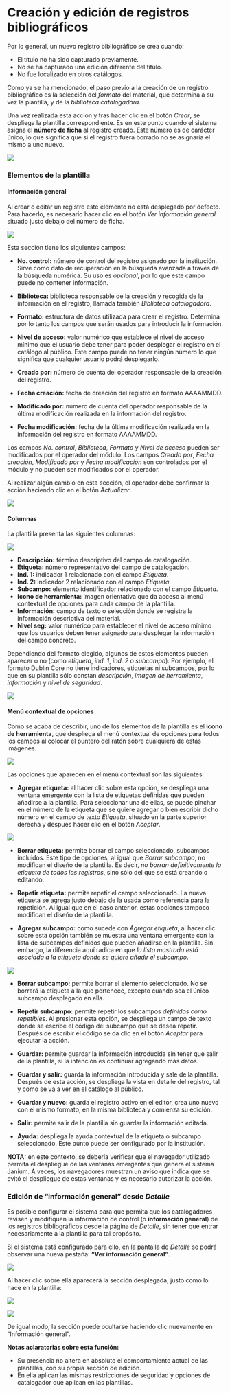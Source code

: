 # Creación y edición de registros bibliográficos

Por lo general, un nuevo registro bibliográfico se crea cuando:

- El título no ha sido capturado previamente.
- No se ha capturado una edición diferente del título.
- No fue localizado en otros catálogos.

Como ya se ha mencionado, el paso previo a la creación de un registro bibliográfico es la selección del _formato_ del material, que determina a su vez la plantilla, y de la _biblioteca catalogadora_.

Una vez realizada esta acción y tras hacer clic en el botón *Crear*, se despliega la plantilla correspondiente. Es en este punto cuando el sistema asigna el **número de ficha** al registro creado. Este número es de carácter único, lo que significa que si el registro fuera borrado no se asignaría el mismo a uno nuevo.

![](modelo_hoja_captura.jpg)

### Elementos de la plantilla
#### Información general

Al crear o editar un registro este elemento no está desplegado por defecto. Para hacerlo, es necesario hacer clic en el botón *Ver información general* situado justo debajo del número de ficha.

![](boton_informacion_general.png)

Esta sección tiene los siguientes campos:

- **No. control:** número de control del registro asignado por la institución. Sirve como dato de recuperación en la búsqueda avanzada a través de la búsqueda numérica. Su uso es _opcional_, por lo que este campo puede no contener información.

- **Biblioteca:** biblioteca responsable de la creación y recogida de la información en el registro, llamada también *Biblioteca catalogadora*.

- **Formato:** estructura de datos utilizada para crear el registro. Determina por lo tanto los campos que serán usados para introducir la información.

- **Nivel de acceso:** valor numérico que establece el nivel de acceso mínimo que el usuario debe tener para poder desplegar el registro en el catálogo al público. Este campo puede no tener ningún número lo que significa que cualquier usuario podrá desplegarlo.

- **Creado por:** número de cuenta del operador responsable de la creación del registro.

- **Fecha creación:** fecha de creación del registro en formato AAAAMMDD.

- **Modificado por:** número de cuenta del operador responsable de la última modificación realizada en la información del registro.

- **Fecha modificación:** fecha de la última modificación realizada en la información del registro en formato AAAAMMDD.

Los campos _No. control_, _Biblioteca_, _Formato_ y _Nivel de acceso_ pueden ser modificados por el operador del módulo. Los campos _Creado por_, _Fecha creación_, _Modificado por_ y _Fecha modificación_ son controlados por el módulo y no pueden ser modificados por el operador.

Al realizar algún cambio en esta sección, el operador debe confirmar la acción haciendo clic en el botón *Actualizar*.

![](menu_informacion_general.png)

#### Columnas

La plantilla presenta las siguientes columnas:

![](columnas_plantilla.png)

- **Descripción:** término descriptivo del campo de catalogación.
- **Etiqueta:** número representativo del campo de catalogación.
- **Ind. 1:** indicador 1 relacionado con el campo *Etiqueta*.
- **Ind. 2:** indicador 2 relacionado con el campo *Etiqueta*.
- **Subcampo:** elemento identificador relacionado con el campo *Etiqueta*.
- **Icono de herramienta:** imagen orientativa que da acceso al menú contextual de opciones para cada campo de la plantilla.
- **Información:** campo de texto o selección donde se registra la información descriptiva del material.
- **Nivel seg:** valor numérico para establecer el nivel de acceso mínimo que los usuarios deben tener asignado para desplegar la información del campo concreto.

Dependiendo del formato elegido, algunos de estos elementos pueden aparecer o no (como _etiqueta_, _ind. 1_, _ind. 2_ o _subcampo_). Por ejemplo, el formato Dublin Core no tiene indicadores, etiquetas ni subcampos, por lo que en su plantilla sólo constan _descripción_, _imagen de herramienta_, _información_ y _nivel de seguridad_.

![](plantilla_DC.png)

#### Menú contextual de opciones

Como se acaba de describir, uno de los elementos de la plantilla es el **icono de herramienta**, que despliega el menú contextual de opciones para todos los campos al colocar el puntero del ratón sobre cualquiera de estas imágenes.

![](Icono_herramientas.png)

Las opciones que aparecen en el menú contextual son las siguientes:

- **Agregar etiqueta:** al hacer clic sobre esta opción, se despliega una ventana emergente con la lista de etiquetas definidas que pueden añadirse a la plantilla. Para seleccionar una de ellas, se puede pinchar en el número de la etiqueta que se quiere agregar o bien escribir dicho número en el campo de texto _Etiqueta_, situado en la parte superior derecha y después hacer clic en el botón *Aceptar*.

![](agregar_etiqueta.png)

- **Borrar etiqueta:** permite borrar el campo seleccionado, subcampos incluidos. Este tipo de opciones, al igual que *Borrar subcampo*, no modifican el diseño de la plantilla. Es decir, _no borran definitivamente la etiqueta de todos los registros_, sino sólo del que se está creando o editando.

- **Repetir etiqueta:** permite repetir el campo seleccionado. La nueva etiqueta se agrega justo debajo de la usada como referencia para la repetición. Al igual que en el caso anterior, estas opciones tampoco modifican el diseño de la plantilla.

- **Agregar subcampo:** como sucede con *Agregar etiqueta*, al hacer clic sobre esta opción también se muestra una ventana emergente con la lista de subcampos definidos que pueden añadirse en la plantilla. Sin embargo, la diferencia aquí radica en que _la lista mostrada está asociada a la etiqueta donde se quiere añadir el subcampo_.

![](agregar_subcampo.png)

- **Borrar subcampo:** permite borrar el elemento seleccionado. No se borrará la etiqueta a la que pertenece, excepto cuando sea el único subcampo desplegado en ella.

- **Repetir subcampo:** permite repetir los subcampos _definidos como repetibles_. Al presionar esta opción, se despliega un campo de texto donde se escribe el código del subcampo que se desea repetir. Después de escribir el código se da clic en el botón *Aceptar* para ejecutar la acción.

- **Guardar:** permite guardar la información introducida sin tener que salir de la plantilla, si la intención es continuar agregando más datos.

- **Guardar y salir:** guarda la información introducida y sale de la plantilla. Después de esta acción, se despliega la vista en detalle del registro, tal y como se va a ver en el catálogo al público.

- **Guardar y nuevo:** guarda el registro activo en el editor, crea uno nuevo con el mismo formato, en la misma biblioteca y comienza su edición.

- **Salir:** permite salir de la plantilla sin guardar la información editada.

- **Ayuda:** despliega la ayuda contextual de la etiqueta o subcampo seleccionado. Este punto puede ser configurado por la institución.

**NOTA:** en este contexto, se debería verificar que el navegador utilizado permita el despliegue de las ventanas emergentes que genera el sistema Janium. A veces, los navegadores muestran un aviso que indica que se evitó el despliegue de estas ventanas y es necesario autorizar la acción.

### Edición de “información general” desde *Detalle*

Es posible configurar el sistema para que permita que los catalogadores revisen y modifiquen la información de control (o **información general**) de los registros bibliográficos desde la página de *Detalle*, sin tener que entrar necesariamente a la plantilla para tal propósito.

Si el sistema está configurado para ello, en la pantalla de *Detalle* se podrá observar una nueva pestaña: **“Ver información general”**.

![](edicion_info_gral.png)

Al hacer clic sobre ella aparecerá la sección desplegada, justo como lo hace en la plantilla:

![](edicion_info_gral2.png)

![](edicion_info_gral3.png)

De igual modo, la sección puede ocultarse haciendo clic nuevamente en “Información general”.

**Notas aclaratorias sobre esta función:**

- Su presencia no altera en absoluto el comportamiento actual de las plantillas, con su propia sección de edición.
- En ella aplican las mismas restricciones de seguridad y opciones de catalogador que aplican en las plantillas.